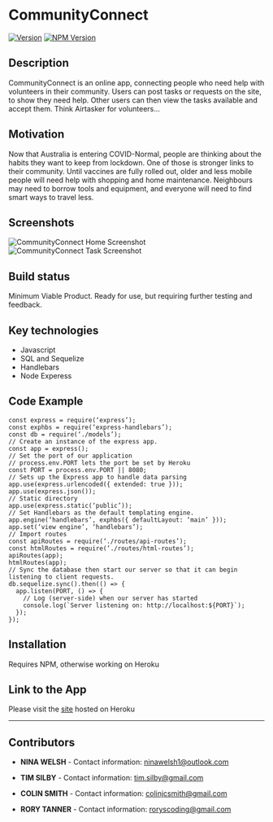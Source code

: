 # CommunityConnect
[![Version](https://badge.fury.io/gh/tterb%2FHyde.svg)](https://badge.fury.io/gh/tterb%2FHyde)
[![NPM Version](https://img.shields.io/npm/v/npm.svg?style=flat)]()
## Description
CommunityConnect is an online app, connecting people who need help with volunteers in their community. Users can post tasks or requests on the site, to show they need help. Other users can then view the tasks available and accept them.  Think Airtasker for volunteers...
## Motivation
Now that Australia is entering COVID-Normal, people are thinking about the habits they want to keep from lockdown.  One of those is stronger links to their community.  Until vaccines are fully rolled out, older and less mobile people will need help with shopping and home maintenance.  Neighbours may need to borrow tools and equipment, and everyone will need to find smart ways to travel less.
## Screenshots
![CommunityConnect Home Screenshot](public/assets/HomeScreenshot.png)
![CommunityConnect Task Screenshot](public/assets/TaskScreenshot.png)
## Build status
Minimum Viable Product. Ready for use, but requiring further testing and feedback.
## Key technologies
* Javascript
* SQL and Sequelize
* Handlebars
* Node Experess
## Code Example
```// Dependencies
const express = require(‘express’);
const exphbs = require(‘express-handlebars’);
const db = require(‘./models’);
// Create an instance of the express app.
const app = express();
// Set the port of our application
// process.env.PORT lets the port be set by Heroku
const PORT = process.env.PORT || 8080;
// Sets up the Express app to handle data parsing
app.use(express.urlencoded({ extended: true }));
app.use(express.json());
// Static directory
app.use(express.static(‘public’));
// Set Handlebars as the default templating engine.
app.engine(‘handlebars’, exphbs({ defaultLayout: ‘main’ }));
app.set(‘view engine’, ‘handlebars’);
// Import routes
const apiRoutes = require(‘./routes/api-routes’);
const htmlRoutes = require(‘./routes/html-routes’);
apiRoutes(app);
htmlRoutes(app);
// Sync the database then start our server so that it can begin listening to client requests.
db.sequelize.sync().then(() => {
  app.listen(PORT, () => {
    // Log (server-side) when our server has started
    console.log(`Server listening on: http://localhost:${PORT}`);
  });
});
```
## Installation
Requires NPM, otherwise working on Heroku

## Link to the App
Please visit the <a href="https://communityconnect-1.herokuapp.com/">site</a> hosted on Heroku<hr>

## Contributors

* **NINA WELSH** - 
Contact information:
ninawelsh1@outlook.com

* **TIM SILBY** - 
Contact information:
tim.silby@gmail.com

* **COLIN SMITH** - 
Contact information:
colinjcsmith@gmail.com

* **RORY TANNER** - 
Contact information:
roryscoding@gmail.com
